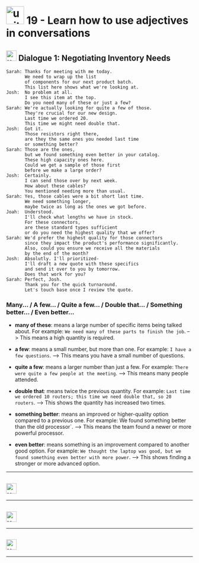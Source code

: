 # <img width="48" height="48" src="https://img.icons8.com/emoji/48/united-kingdom-emoji.png" alt="united-kingdom-emoji"/> 19 - Learn how to use adjectives in conversations

## <img width="28" height="28" src="https://img.icons8.com/emoji/28/united-kingdom-emoji.png" alt="united-kingdom-emoji"/> Dialogue 1: Negotiating Inventory Needs

```
Sarah: Thanks for meeting with me today.
       We need to wrap up the list
       of components for our next product batch.
       This list here shows what we're looking at.
Josh:  No problem at all.
       I see this item at the top.
       Do you need many of these or just a few?
Sarah: We're actually looking for quite a few of those.
       They're crucial for our new design.
       Last time we ordered 20.
       This time we might need double that.
Josh:  Got it.
       Those resistors right there,
       are they the same ones you needed last time
       or something better?
Sarah: Those are the ones,
       but we found something even better in your catalog.
       These high capacity ones here.
       Could we get a sample of those first
       before we make a large order?
Josh:  Certainly.
       I can send those over by next week.
       How about these cables?
       You mentioned needing more than usual.
Sarah: Yes, those cables were a bit short last time.
       We need something longer,
       maybe twice as long as the ones we got before.
Joah:  Understood.
       I'll check what lengths we have in stock.
       For these connectors,
       are these standard types sufficient
       or do you need the highest quality that we offer?
Sarah: We'd prefer the highest quality for those connectors
       since they impact the product's performance significantly.
       Also, could you ensure we receive all the materials
       by the end of the month?
Josh:  Absolutly. I'll prioritized-
       I'll draft a new quote with these specifics
       and send it over to you by tomorrow.
       Does that work for you?
Sarah: Perfect, Josh.
       Thank you for the quick turnaround.
       Let's touch base once I review the quote.
```

### Many... / A few... / Quite a few... / Double that... / Something better... / Even better...

- **many of these**: means a large number of specific items being talked about. For example: `We need many of these parts to finish the job`. –> This means a high quantity is required.

- **a few**: means a small number, but more than one. For example: `I have a few questions`. –> This means you have a small number of questions.

- **quite a few**: means a larger number than just a few. For example: `There were quite a few people at the meeting`. –> This means many people attended.

- **double that**: means twice the previous quantity. For example: `Last time we ordered 10 routers; this time we need double that, so 20 routers`. –> This shows the quantity has increased two times.
 
- **something better**: means an improved or higher-quality option compared to a previous one. For example: We found something better than the old processor`. –> This means the team found a newer or more powerful processor.

- **even better**: means something is an improvement compared to another good option. For example: `We thought the laptop was good, but we found something even better with more power`. –> This shows finding a stronger or more advanced option.
  
---

## <img width="28" height="28" src="https://img.icons8.com/emoji/28/united-kingdom-emoji.png" alt="united-kingdom-emoji"/> 

---

## <img width="28" height="28" src="https://img.icons8.com/emoji/28/united-kingdom-emoji.png" alt="united-kingdom-emoji"/> 

---

## <img width="28" height="28" src="https://img.icons8.com/emoji/28/united-kingdom-emoji.png" alt="united-kingdom-emoji"/> 

---
